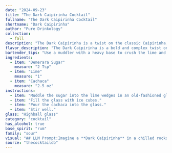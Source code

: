 ```yaml
---
date: "2024-09-23"
title: "The Dark Caipirinha Cocktail"
fullname: "The Dark Caipirinha Cocktail"
shortname: "Dark Caipirinha"
author: "Pure Drinkology"
collection:
  - fall
description: "The Dark Caipirinha is a twist on the classic Caipirinha, a Brazilian cocktail.  It belongs to the Sour family, characterized by its sour, sweet, and strong profile.  The Demerara sugar adds depth and complexity, making it a richer, more sophisticated version of the original. "
flavor_description: "The Dark Caipirinha is a bold and complex twist on the classic. The Demerara sugar adds a rich, caramel sweetness that contrasts beautifully with the tart lime juice. The cachaça brings a smoky, earthy depth, reminiscent of molasses and burnt sugar, creating a sophisticated and nuanced flavor profile that lingers on the palate.  "
bartender_tips: "Use a muddler with a heavy base to crush the lime and sugar, ensuring even extraction of oils. Don't over-muddle, you want a coarse texture, not a paste.  Chill the cachaca beforehand for a crisp, refreshing drink.  Adjust the sugar to your preference - Demerara's molasses notes work well with the cachaca, so err on the sweeter side.  Garnish with a lime wheel for an aromatic touch. "
ingredients:
  - item: "Demerara Sugar"
    measure: "2 Tsp"
  - item: "Lime"
    measure: "1"
  - item: "Cachaca"
    measure: "2.5 oz"
instructions:
  - item: "Muddle the sugar into the lime wedges in an old-fashioned glass."
  - item: "Fill the glass with ice cubes."
  - item: "Pour the cachaca into the glass."
  - item: "Stir well."
glass: "Highball glass"
category: "cocktail"
has_alcohol: true
base_spirit: "rum"
family: "sour"
visual: "## LLM Prompt:Imagine a **Dark Caipirinha** in a chilled rocks glass. Describe its appearance in detail, focusing on the following aspects:* **Color:** The cocktail is a rich, deep amber color, almost like dark honey.* **Texture:** The drink is slightly viscous due to the Demerara sugar, with visible sugar crystals clinging to the sides of the glass.* **Garnish:** A lime wedge sits on the rim of the glass, with a few lime peels floating in the drink.* **Ice:** Large, clear ice cubes clink softly against the glass, slightly diluting the drink's color and creating a swirling effect as the liquid is stirred.* **Overall Impression:** What feeling does the drink evoke? Is it inviting, powerful, comforting, or sophisticated?Please provide a vivid and evocative description of the Dark Caipirinha's appearance, capturing its essence in words. "
source: "thecocktaildb"
---
```


